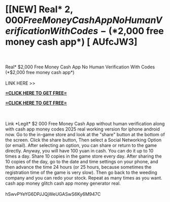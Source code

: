 # [[NEW] Real* $2,000 Free Money Cash App No Human Verification With Codes - (*$2,000 free money cash app*) [ AUfcJW3]
<br>
<br>Real* $2,000 Free Money Cash App No Human Verification With Codes (*$2,000 free money cash app*)
<br>
<br>LINK HERE >> 

**[=CLICK HERE TO GET FREE=](https://www.google.com/url?q=https%3A%2F%2Fappbitly.com%2FIVqWW)**


**[=CLICK HERE TO GET FREE=](https://www.google.com/url?q=https%3A%2F%2Fappbitly.com%2FIVqWW)**


<br>
<br>Link *Legit* $2 000 Free Money Cash App without human verification along with cash app money codes 2025 real working version for iphone android now.  Go to the in-game store and look at the "share" button at the bottom of the screen.  Click the share button, Then select a Social Networking Option (or email).  After selecting an option, you can share or return to the game directly.  Anyway, you will have 100 yuan in cash.  You can do it up to 10 times a day.  Share 10 copies in the game store every day.  After sharing the 10 copies of the day, go to the date and time settings on your phone, and then advance the time 24 hours (or 25 hours, because sometimes the registration time of the game is very slow).  Then go back to the weeding company and you can redo your stock.  Repeat as many times as you want.  cash app money glitch cash app money generator real. 
<br>
<br>hSwvPYeYG6DPJJQjWeUGASwS6Ky6M947C
<br>
